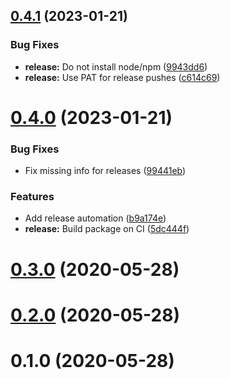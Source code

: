 ## [0.4.1](https://github.com/ChristophWurst/unattended_upgrades/compare/v0.4.0...v0.4.1) (2023-01-21)


### Bug Fixes

* **release:** Do not install node/npm ([9943dd6](https://github.com/ChristophWurst/unattended_upgrades/commit/9943dd6ffbe2dfde3edffb19cfeb651cbb166079))
* **release:** Use PAT for release pushes ([c614c69](https://github.com/ChristophWurst/unattended_upgrades/commit/c614c6986031e8b16aeb2005e0c16c2baf286f43))



# [0.4.0](https://github.com/ChristophWurst/unattended_upgrades/compare/v0.3.0...v0.4.0) (2023-01-21)


### Bug Fixes

* Fix missing info for releases ([99441eb](https://github.com/ChristophWurst/unattended_upgrades/commit/99441eba1aa7ebeea7aff1f908f0e8279ebd0b07))


### Features

* Add release automation ([b9a174e](https://github.com/ChristophWurst/unattended_upgrades/commit/b9a174e9e49810738a032196bf0abac70c595bd4))
* **release:** Build package on CI ([5dc444f](https://github.com/ChristophWurst/unattended_upgrades/commit/5dc444f04f0ae977e3273c7c7d6a2427da9e5a7b))



# [0.3.0](https://github.com/ChristophWurst/unattended_upgrades/compare/v0.2.0...v0.3.0) (2020-05-28)



# [0.2.0](https://github.com/ChristophWurst/unattended_upgrades/compare/v0.1.0...v0.2.0) (2020-05-28)



# 0.1.0 (2020-05-28)



